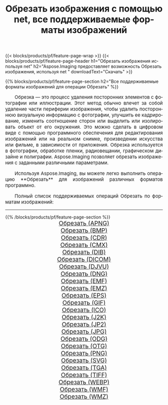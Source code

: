 ﻿---
title: Обрезать изображения с помощью net, все поддерживаемые форматы изображений 
weight: 3920
url: /ru/net/crop 
lang: ru
langdirlevel: 2
locales: zh-hans,ja,it,ru,de,es,fr,nl,id,lt,pl,pt,vi,tr,ko,zh-hant,ar,hi,th,sv,cs,uk,he
description: Используя Aspose.Imaging, вы можете легко Обрезать изображения используя net
---

{{< blocks/products/pf/feature-page-wrap >}}
{{< blocks/products/pf/feature-page-header h1="Обрезать изображения используя net" h2="Aspose.Imaging предоставляет возможность Обрезать изображения, используя net " downloadText="Скачать" >}}


{{% blocks/products/pf/feature-page-section  h2="Все поддерживаемые форматы изображений для операции Обрезать" %}}
<p align="justify" style="text-indent:2em;font-size:15px;">
Обрезка — это процесс удаления посторонних элементов с фотографии или иллюстрации. Этот метод обычно влечет за собой удаление части периферии изображения, чтобы удалить постороннюю визуальную информацию с фотографии, улучшить ее кадрирование, изменить соотношение сторон или выделить или изолировать объект от его окружения. Это можно сделать в цифровом виде с помощью программного обеспечения для редактирования изображений или на реальном снимке, произведении искусства или фильме, в зависимости от приложения. Обрезка используется в фотографии, обработке пленки, радиовещании, графическом дизайне и полиграфии. Aspose.Imaging позволяет обрезать изображения с заданными различными параметрами.
</p>
<p align="justify" style="text-indent:2em;font-size:15px;">
Используя Aspose.Imaging, вы можете легко выполнить операцию **Обрезать** для изображений различных форматов программно.
</p>
<p align="justify" style="text-indent:2em;font-size:15px;">
Полный список поддерживаемых операций Обрезать по форматам изображений:
</p>
<hr/>
{{% /blocks/products/pf/feature-page-section %}}
<div class="container-fluid productfamilypage bg-gray">
    <div class="convertypes bg-gray agp-content section">
        <div class="container">
		<div class="row other-converters" style="gap: 10px;font-size: 19px;text-align:center;">
		    <div class='col-md-2 other-converter remove-lp remove-rp'><a href="/imaging/ru/net/crop/apng" style="padding:15px;">Обрезать (APNG)</a></div><div class='col-md-2 other-converter remove-lp remove-rp'><a href="/imaging/ru/net/crop/bmp" style="padding:15px;">Обрезать (BMP)</a></div><div class='col-md-2 other-converter remove-lp remove-rp'><a href="/imaging/ru/net/crop/cdr" style="padding:15px;">Обрезать (CDR)</a></div><div class='col-md-2 other-converter remove-lp remove-rp'><a href="/imaging/ru/net/crop/cmx" style="padding:15px;">Обрезать (CMX)</a></div><div class='col-md-2 other-converter remove-lp remove-rp'><a href="/imaging/ru/net/crop/dib" style="padding:15px;">Обрезать (DIB)</a></div><div class='col-md-2 other-converter remove-lp remove-rp'><a href="/imaging/ru/net/crop/dicom" style="padding:15px;">Обрезать (DICOM)</a></div><div class='col-md-2 other-converter remove-lp remove-rp'><a href="/imaging/ru/net/crop/djvu" style="padding:15px;">Обрезать (DJVU)</a></div><div class='col-md-2 other-converter remove-lp remove-rp'><a href="/imaging/ru/net/crop/dng" style="padding:15px;">Обрезать (DNG)</a></div><div class='col-md-2 other-converter remove-lp remove-rp'><a href="/imaging/ru/net/crop/emf" style="padding:15px;">Обрезать (EMF)</a></div><div class='col-md-2 other-converter remove-lp remove-rp'><a href="/imaging/ru/net/crop/emz" style="padding:15px;">Обрезать (EMZ)</a></div><div class='col-md-2 other-converter remove-lp remove-rp'><a href="/imaging/ru/net/crop/eps" style="padding:15px;">Обрезать (EPS)</a></div><div class='col-md-2 other-converter remove-lp remove-rp'><a href="/imaging/ru/net/crop/gif" style="padding:15px;">Обрезать (GIF)</a></div><div class='col-md-2 other-converter remove-lp remove-rp'><a href="/imaging/ru/net/crop/ico" style="padding:15px;">Обрезать (ICO)</a></div><div class='col-md-2 other-converter remove-lp remove-rp'><a href="/imaging/ru/net/crop/j2k" style="padding:15px;">Обрезать (J2K)</a></div><div class='col-md-2 other-converter remove-lp remove-rp'><a href="/imaging/ru/net/crop/jp2" style="padding:15px;">Обрезать (JP2)</a></div><div class='col-md-2 other-converter remove-lp remove-rp'><a href="/imaging/ru/net/crop/jpg" style="padding:15px;">Обрезать (JPG)</a></div><div class='col-md-2 other-converter remove-lp remove-rp'><a href="/imaging/ru/net/crop/odg" style="padding:15px;">Обрезать (ODG)</a></div><div class='col-md-2 other-converter remove-lp remove-rp'><a href="/imaging/ru/net/crop/otg" style="padding:15px;">Обрезать (OTG)</a></div><div class='col-md-2 other-converter remove-lp remove-rp'><a href="/imaging/ru/net/crop/png" style="padding:15px;">Обрезать (PNG)</a></div><div class='col-md-2 other-converter remove-lp remove-rp'><a href="/imaging/ru/net/crop/svg" style="padding:15px;">Обрезать (SVG)</a></div><div class='col-md-2 other-converter remove-lp remove-rp'><a href="/imaging/ru/net/crop/tga" style="padding:15px;">Обрезать (TGA)</a></div><div class='col-md-2 other-converter remove-lp remove-rp'><a href="/imaging/ru/net/crop/tiff" style="padding:15px;">Обрезать (TIFF)</a></div><div class='col-md-2 other-converter remove-lp remove-rp'><a href="/imaging/ru/net/crop/webp" style="padding:15px;">Обрезать (WEBP)</a></div><div class='col-md-2 other-converter remove-lp remove-rp'><a href="/imaging/ru/net/crop/wmf" style="padding:15px;">Обрезать (WMF)</a></div><div class='col-md-2 other-converter remove-lp remove-rp'><a href="/imaging/ru/net/crop/wmz" style="padding:15px;">Обрезать (WMZ)</a></div>
                </div>
        </div>
    </div>
</div>
<br/>
